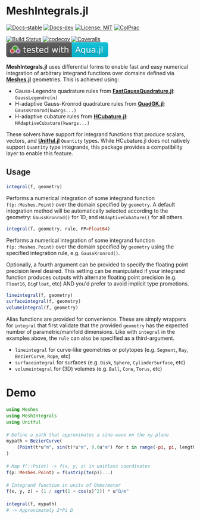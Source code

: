 # MeshIntegrals.jl

[![Docs-stable](https://img.shields.io/badge/docs-stable-blue.svg)](https://JuliaGeometry.github.io/MeshIntegrals.jl/stable/)
[![Docs-dev](https://img.shields.io/badge/docs-dev-blue.svg)](https://JuliaGeometry.github.io/MeshIntegrals.jl/dev/)
[![License: MIT](https://img.shields.io/badge/License-MIT-success.svg)](https://opensource.org/licenses/MIT)
[![ColPrac](https://img.shields.io/badge/ColPrac-Contributor's%20Guide-blueviolet?style=flat-square)](https://github.com/SciML/ColPrac)

[![Build Status](https://github.com/JuliaGeometry/MeshIntegrals.jl/actions/workflows/CI.yml/badge.svg?branch=main)](https://github.com/JuliaGeometry/MeshIntegrals.jl/actions/workflows/CI.yml?query=branch%3Amain)
[![codecov](https://codecov.io/gh/JuliaGeometry/MeshIntegrals.jl/graph/badge.svg)](https://codecov.io/gh/JuliaGeometry/MeshIntegrals.jl)
[![Coveralls](https://coveralls.io/repos/github/JuliaGeometry/MeshIntegrals.jl/badge.svg?branch=main)](https://coveralls.io/github/JuliaGeometry/MeshIntegrals.jl?branch=main)
[![Aqua QA](https://raw.githubusercontent.com/JuliaTesting/Aqua.jl/master/badge.svg)](https://github.com/JuliaTesting/Aqua.jl)


**MeshIntegrals.jl** uses differential forms to enable fast and easy numerical integration of arbitrary integrand functions over domains defined via [**Meshes.jl**](https://github.com/JuliaGeometry/Meshes.jl) geometries. This is achieved using:
- Gauss-Legendre quadrature rules from [**FastGaussQuadrature.jl**](https://github.com/JuliaApproximation/FastGaussQuadrature.jl): `GaussLegendre(n)`
- H-adaptive Gauss-Kronrod quadrature rules from [**QuadGK.jl**](https://github.com/JuliaMath/QuadGK.jl): `GaussKronrod(kwargs...)`
- H-adaptive cubature rules from [**HCubature.jl**](https://github.com/JuliaMath/HCubature.jl): `HAdaptiveCubature(kwargs...)`

These solvers have support for integrand functions that produce scalars, vectors, and [**Unitful.jl**](https://github.com/PainterQubits/Unitful.jl) `Quantity` types. While HCubature.jl does not natively support `Quantity` type integrands, this package provides a compatibility layer to enable this feature.

## Usage

```julia
integral(f, geometry)
```
Performs a numerical integration of some integrand function `f(p::Meshes.Point)` over the domain specified by `geometry`. A default integration method will be automatically selected according to the geometry: `GaussKronrod()` for 1D, and `HAdaptiveCubature()` for all others.

```julia
integral(f, geometry, rule, FP=Float64)
```
Performs a numerical integration of some integrand function `f(p::Meshes.Point)` over the domain specified by `geometry` using the specified integration rule, e.g. `GaussKronrod()`.

Optionally, a fourth argument can be provided to specify the floating point precision level desired. This setting can be manipulated if your integrand function produces outputs with alternate floating point precision (e.g. `Float16`, `BigFloat`, etc) AND you'd prefer to avoid implicit type promotions.

```julia
lineintegral(f, geometry)
surfaceintegral(f, geometry)
volumeintegral(f, geometry)
```
Alias functions are provided for convenience. These are simply wrappers for `integral` that first validate that the provided `geometry` has the expected number of parametric/manifold dimensions. Like with `integral` in the examples above, the `rule` can also be specified as a third-argument.
- `lineintegral` for curve-like geometries or polytopes (e.g. `Segment`, `Ray`, `BezierCurve`, `Rope`, etc)
- `surfaceintegral` for surfaces (e.g. `Disk`, `Sphere`, `CylinderSurface`, etc)
- `volumeintegral` for (3D) volumes (e.g. `Ball`, `Cone`, `Torus`, etc)

# Demo

```julia
using Meshes
using MeshIntegrals
using Unitful

# Define a path that approximates a sine-wave on the xy-plane
mypath = BezierCurve(
    [Point(t*u"m", sin(t)*u"m", 0.0u"m") for t in range(-pi, pi, length=361)]
)

# Map f(::Point) -> f(x, y, z) in unitless coordinates
f(p::Meshes.Point) = f(ustrip(to(p))...)

# Integrand function in units of Ohms/meter
f(x, y, z) = (1 / sqrt(1 + cos(x)^2)) * u"Ω/m"

integral(f, mypath)
# -> Approximately 2*Pi Ω
```

